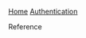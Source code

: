 [Home](Home)
[Authentication](Authentication)

Reference
<!-- Do not put anything below this line. Automation automatically appends the reference docs. -->

